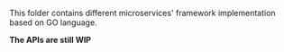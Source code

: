 This folder contains different microservices' framework implementation based on GO language.

**The APIs are still WIP**
